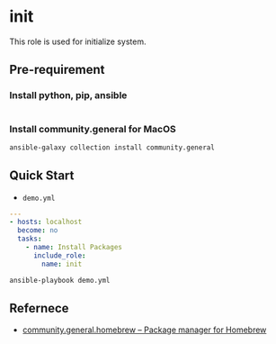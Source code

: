 # init

This role is used for initialize system.

## Pre-requirement

### Install python, pip, ansible

```sh

```

### Install community.general for MacOS

```sh
ansible-galaxy collection install community.general
```

## Quick Start

* `demo.yml`

```yml
---
- hosts: localhost
  become: no
  tasks:
    - name: Install Packages
      include_role:
        name: init
```


```sh
ansible-playbook demo.yml
```

## Refernece

* [community.general.homebrew – Package manager for Homebrew](https://docs.ansible.com/ansible/latest/collections/community/general/homebrew_module.html)
